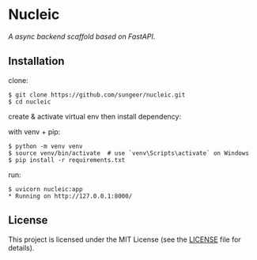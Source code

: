 # Nucleic

*A async backend scaffold based on FastAPI.*

## Installation

clone:
```
$ git clone https://github.com/sungeer/nucleic.git
$ cd nucleic
```
create & activate virtual env then install dependency:

with venv + pip:
```
$ python -m venv venv
$ source venv/bin/activate  # use `venv\Scripts\activate` on Windows
$ pip install -r requirements.txt
```

run:
```
$ uvicorn nucleic:app
* Running on http://127.0.0.1:8000/
```

## License

This project is licensed under the MIT License (see the
[LICENSE](LICENSE) file for details).
